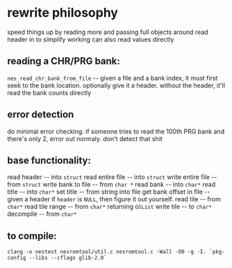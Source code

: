 # rewrite philosophy

speed things up by reading more and passing full objects around
read header in to simplify working
can also read values directly

## reading a CHR/PRG bank:

`nes_read_chr_bank_from_file` -- given a file and a bank index, it must first seek to
the bank location. optionally give it a header. without the header, it'll read the
bank counts directly

## error detection

do minimal error checking. if someone tries to read the 100th PRG bank and there's
only 2, error out normaly. don't detect that shit

## base functionality:

read header -- into `struct`
read entire file -- into `struct`
write entire file -- from `struct`
write bank to file -- from `char *`
read bank -- into `char*`
read title -- into `char*`
set title -- from string into file
get bank offset in file -- given a header if `header` is `NULL`, then figure it out yourself.
read tile -- from `char*`
read tile range -- from `char*` returning `GSList`
write tile -- to `char*`
decompile -- from `char*`

## to compile:

    clang -o nestest nesromtool/util.c nesromtool.c -Wall -O0 -g -I. `pkg-config --libs --cflags glib-2.0`

